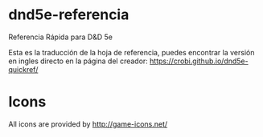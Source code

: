 dnd5e-referencia
==============

Referencia Rápida para D&amp;D 5e

Esta es la traducción de la hoja de referencia, puedes encontrar la versión en ingles directo en la página del creador: https://crobi.github.io/dnd5e-quickref/


Icons
==============

All icons are provided by http://game-icons.net/
